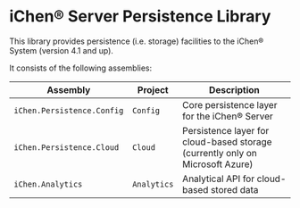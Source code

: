 # iChen&reg; Server Persistence Library

This library provides persistence (i.e. storage) facilities to the iChen&reg; System (version 4.1 and up).

It consists of the following assemblies:

|Assembly|Project|Description|
|--------|-------|-----------|
|`iChen.Persistence.Config`|`Config`|Core persistence layer for the iChen&reg; Server|
|`iChen.Persistence.Cloud`|`Cloud`|Persistence layer for cloud-based storage (currently only on Microsoft Azure)|
|`iChen.Analytics`|`Analytics`|Analytical API for cloud-based stored data|

